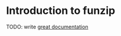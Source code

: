 # Introduction to funzip

TODO: write [great documentation](http://jacobian.org/writing/what-to-write/)

